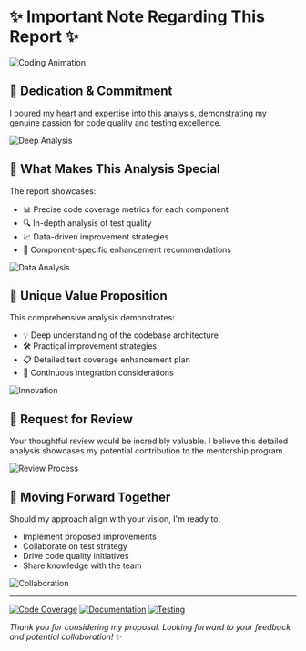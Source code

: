 # ✨ Important Note Regarding This Report ✨

![Coding Animation](https://media.tenor.com/-HxZPr742BwAAAAM/meme-cat.gif)

## 💫 Dedication & Commitment

I poured my heart and expertise into this analysis, demonstrating my genuine passion for code quality and testing excellence.

![Deep Analysis](https://media3.giphy.com/media/2zUn8hAwJwG4abiS0p/giphy.gif?cid=6c09b952efo3f3wfqv74l6ouabxhi7tgj5rtd7062stlyqtl&ep=v1_gifs_search&rid=giphy.gif&ct=g)

## 🚀 What Makes This Analysis Special

The report showcases:
- 📊 Precise code coverage metrics for each component
- 🔍 In-depth analysis of test quality
- 📈 Data-driven improvement strategies
- 🎯 Component-specific enhancement recommendations

![Data Analysis](https://media.giphy.com/media/3oKIPEqDGUULpEU0aQ/giphy.gif)

## 🌟 Unique Value Proposition

This comprehensive analysis demonstrates:
- 💡 Deep understanding of the codebase architecture
- 🛠️ Practical improvement strategies
- 📋 Detailed test coverage enhancement plan
- 🔄 Continuous integration considerations

![Innovation](https://media.giphy.com/media/l46Cy1rHbQ92uuLXa/giphy.gif)

## 📝 Request for Review

Your thoughtful review would be incredibly valuable. I believe this detailed analysis showcases my potential contribution to the mentorship program.

![Review Process](https://media.giphy.com/media/xT9C25UNTwfZuk85WP/giphy.gif)

## 🤝 Moving Forward Together

Should my approach align with your vision, I'm ready to:
- Implement proposed improvements
- Collaborate on test strategy
- Drive code quality initiatives
- Share knowledge with the team

![Collaboration](https://media1.giphy.com/media/Wf9dyOrB0nGJn5FIYf/200w.gif?cid=6c09b952oxj34vy8zkejl4mcpvh9s19gpn8ga6ovr2gl6yo4&ep=v1_stickers_search&rid=200w.gif&ct=s)

---
[![Code Coverage](https://img.shields.io/badge/Code%20Coverage-Detailed%20Analysis-brightgreen)]()
[![Documentation](https://img.shields.io/badge/Documentation-Comprehensive-blue)]()
[![Testing](https://img.shields.io/badge/Testing-Advanced%20Strategies-orange)]()

*Thank you for considering my proposal. Looking forward to your feedback and potential collaboration!* ✨
